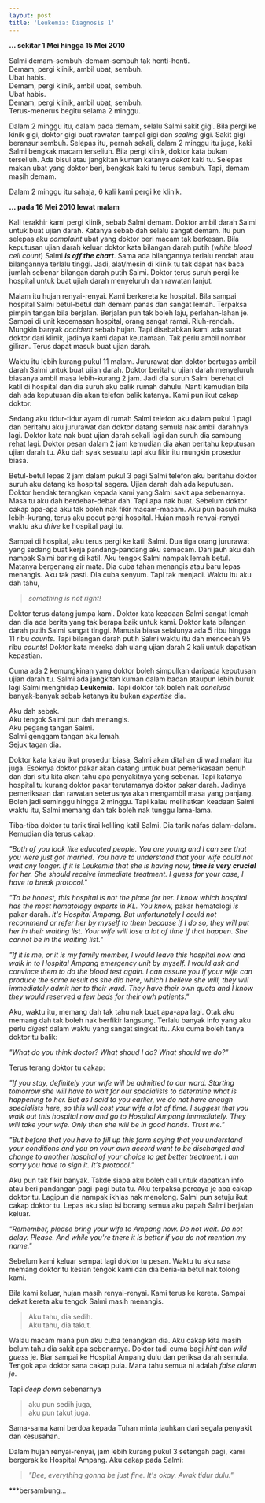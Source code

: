 ```yaml
---
layout: post
title: 'Leukemia: Diagnosis 1'
---
```


**... sekitar 1 Mei hingga 15 Mei 2010**

Salmi demam-sembuh-demam-sembuh tak henti-henti.  
Demam, pergi klinik, ambil ubat, sembuh.  
Ubat habis.  
Demam, pergi klinik, ambil ubat, sembuh.  
Ubat habis.  
Demam, pergi klinik, ambil ubat, sembuh.  
Terus-menerus begitu selama 2 minggu.  

Dalam 2 minggu itu, dalam pada demam, selalu Salmi sakit gigi. Bila pergi ke kinik gigi, doktor gigi buat rawatan tampal gigi dan *scaling* gigi. Sakit gigi beransur sembuh. Selepas itu, pernah sekali, dalam 2 minggu itu juga, kaki Salmi bengkak macam terseliuh. Bila pergi klinik, doktor kata bukan terseliuh. Ada bisul atau jangkitan kuman katanya *dekat* kaki tu. Selepas makan ubat yang doktor beri, bengkak kaki tu terus sembuh. Tapi, demam masih demam.

Dalam 2 minggu itu sahaja, 6 kali kami pergi ke klinik.


**... pada 16 Mei 2010 lewat malam**

Kali terakhir kami pergi klinik, sebab Salmi demam. Doktor ambil darah Salmi untuk buat ujian darah. Katanya sebab dah selalu sangat demam. Itu pun selepas aku *complaint* ubat yang doktor beri macam tak berkesan. Bila keputusan ujian darah keluar doktor kata bilangan darah putih (*white blood cell count*) Salmi *__is off the chart__*. Sama ada bilangannya terlalu rendah atau bilangannya terlalu tinggi. Jadi, alat/mesin di klinik tu tak dapat nak baca jumlah sebenar bilangan darah putih Salmi. Doktor terus suruh pergi ke hospital untuk buat ujiah darah menyeluruh dan rawatan lanjut.

Malam itu hujan renyai-renyai. Kami berkereta ke hospital. Bila sampai hospital Salmi betul-betul dah demam panas dan sangat lemah. Terpaksa pimpin tangan bila berjalan. Berjalan pun tak boleh laju, perlahan-lahan je. Sampai di unit kecemasan hospital, orang sangat ramai. Riuh-rendah. Mungkin banyak *accident* sebab hujan. Tapi disebabkan kami ada surat doktor dari klinik, jadinya kami dapat keutamaan. Tak perlu ambil nombor giliran. Terus dapat masuk buat ujian darah.

Waktu itu lebih kurang pukul 11 malam. Jururawat dan doktor bertugas ambil darah Salmi untuk buat ujian darah. Doktor beritahu ujian darah menyeluruh biasanya ambil masa lebih-kurang 2 jam. Jadi dia suruh Salmi berehat di katil di hospital dan dia suruh aku balik rumah dahulu. Nanti kemudian bila dah ada keputusan dia akan telefon balik katanya. Kami pun ikut cakap doktor.

Sedang aku tidur-tidur ayam di rumah Salmi telefon aku dalam pukul 1 pagi dan beritahu aku jururawat dan doktor datang semula nak ambil darahnya lagi. Doktor kata nak buat ujian darah sekali lagi dan suruh dia sambung rehat lagi. Doktor pesan dalam 2 jam kemudian dia akan beritahu keputusan ujian darah tu. Aku dah syak sesuatu tapi aku fikir itu mungkin prosedur biasa.

Betul-betul lepas 2 jam dalam pukul 3 pagi Salmi telefon aku beritahu doktor suruh aku datang ke hospital segera. Ujian darah dah ada keputusan. Doktor hendak terangkan kepada kami yang Salmi sakit apa sebenarnya. Masa tu aku dah berdebar-debar dah. Tapi apa nak buat. Sebelum doktor cakap apa-apa aku tak boleh nak fikir macam-macam. Aku pun basuh muka lebih-kurang, terus aku pecut pergi hospital. Hujan masih renyai-renyai waktu aku *drive* ke hospital pagi tu.

Sampai di hospital, aku terus pergi ke katil Salmi. Dua tiga orang jururawat yang sedang buat kerja pandang-pandang aku semacam. Dari jauh aku dah nampak Salmi baring di katil. Aku tengok Salmi nampak lemah betul. Matanya bergenang air mata. Dia cuba tahan menangis atau baru lepas menangis. Aku tak pasti. Dia cuba senyum. Tapi tak menjadi. Waktu itu aku dah tahu, 

> *something is not right!*

Doktor terus datang jumpa kami. Doktor kata keadaan Salmi sangat lemah dan dia ada berita yang tak berapa baik untuk kami. Doktor kata bilangan darah putih Salmi sangat tinggi. Manusia biasa selalunya ada 5 ribu hingga 11 ribu *counts*. Tapi bilangan darah putih Salmi waktu itu dah mencecah 95 ribu *counts*! Doktor kata mereka dah ulang ujian darah 2 kali untuk dapatkan kepastian. 

Cuma ada 2 kemungkinan yang doktor boleh simpulkan daripada keputusan ujian darah tu. Salmi ada jangkitan kuman dalam badan ataupun lebih buruk lagi Salmi menghidap **Leukemia**. Tapi doktor tak boleh nak *conclude* banyak-banyak sebab katanya itu bukan *expertise* dia.

Aku dah sebak.  
Aku tengok Salmi pun dah menangis.  
Aku pegang tangan Salmi.  
Salmi genggam tangan aku lemah.  
Sejuk tagan dia.  

Doktor kata kalau ikut prosedur biasa, Salmi akan ditahan di wad malam itu juga. Esoknya doktor pakar akan datang untuk buat pemerikasaan penuh dan dari situ kita akan tahu apa penyakitnya yang sebenar. Tapi katanya hospital tu kurang doktor pakar terutamanya doktor pakar darah. Jadinya pemeriksaan dan rawatan seterusnya akan mengambil masa yang panjang. Boleh jadi seminggu hingga 2 minggu. Tapi kalau melihatkan keadaan Salmi waktu itu, Salmi memang dah tak boleh nak tunggu lama-lama.

Tiba-tiba doktor tu tarik tirai keliling katil Salmi. Dia tarik nafas dalam-dalam. Kemudian dia terus cakap:

*"Both of you look like educated people. You are young and I can see that you were just got married. You have to understand that your wife could not wait any longer. If it is Leukemia that she is having now, __time is very crucial__ for her. She should receive immediate treatment. I guess for your case, I have to break protocol."*

*"To be honest, this hospital is not the place for her. I know which hospital has the most hematology experts in KL. You know,* pakar hematologi *is* pakar darah. *It's Hospital Ampang. But unfortunately I could not recommend or refer her by myself to them because if I do so, they will put her in their waiting list. Your wife will lose a lot of time if that happen. She cannot be in the waiting list."*

*"If it is me, or it is my family member, I would leave this hospital now and walk in to Hospital Ampang emergency unit by myself. I would ask and convince them to do the blood test again. I can assure you if your wife can produce the same result as she did here, which I believe she will, they will immediately admit her to their ward. They have their own quota and I know they would reserved a few beds for their owh patients."*

Aku, waktu itu, memang dah tak tahu nak buat apa-apa lagi. Otak aku memang dah tak boleh nak berfikir langsung. Terlalu banyak info yang aku perlu *digest* dalam waktu yang sangat singkat itu. Aku cuma boleh tanya doktor tu balik:

*"What do you think doctor? What shoud I do? What should we do?"*

Terus terang doktor tu cakap:

*"If you stay, definitely your wife will be admitted to our ward. Starting tomorrow she will have to wait for our specialists to determine what is happening to her. But as I said to you earlier, we do not have enough specialists here, so this will cost your wife a lot of time. I suggest that you walk out this hospital now and go to Hospital Ampang immediately. They will take your wife. Only then she will be in good hands. Trust me."*

*"But before that you have to fill up this form saying that you understand your conditions and you on your own accord want to be discharged and change to another hospital of your choice to get better treatment. I am sorry you have to sign it. It’s protocol."*

Aku pun tak fikir banyak. Takde siapa aku boleh call untuk dapatkan info atau beri pandangan pagi-pagi buta tu. Aku terpaksa percaya je apa cakap doktor tu. Lagipun dia nampak ikhlas nak menolong. Salmi pun setuju ikut cakap doktor tu. Lepas aku siap isi borang semua aku papah Salmi berjalan keluar.

*"Remember, please bring your wife to Ampang now. Do not wait. Do not delay. Please. And while you're there it is better if you do not mention my name."*

Sebelum kami keluar sempat lagi doktor tu pesan. Waktu tu aku rasa memang doktor tu kesian tengok kami dan dia beria-ia betul nak tolong kami.

Bila kami keluar, hujan masih renyai-renyai. Kami terus ke kereta. Sampai dekat kereta aku tengok Salmi masih menangis.

> Aku tahu, dia sedih.  
> Aku tahu, dia takut.  

Walau macam mana pun aku cuba tenangkan dia. Aku cakap kita masih belum tahu dia sakit apa sebenarnya. Doktor tadi cuma bagi *hint* dan *wild guess* je. Biar sampai ke Hospital Ampang dulu dan periksa darah semula. Tengok apa doktor sana cakap pula. Mana tahu semua ni adalah *false alarm je*. 

Tapi *deep down* sebenarnya  
> aku pun sedih juga,  
> aku pun takut juga.  

Sama-sama kami berdoa kepada Tuhan minta jauhkan dari segala penyakit dan kesusahan.

Dalam hujan renyai-renyai, jam lebih kurang pukul 3 setengah pagi, kami bergerak ke Hospital Ampang. Aku cakap pada Salmi:

> *"Bee, everything gonna be just fine. It's okay. Awak tidur dulu."*

***bersambung...
